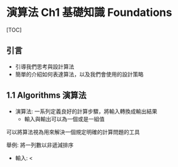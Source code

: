 # 演算法 Ch1  基礎知識 Foundations

[TOC]

## 引言
* 引導我們思考與設計算法
* 簡單的介紹如何表達算法，以及我們會使用的設計策略

## 1.1 Algorithms 演算法

* 演算法: 一系列定義良好的計算步驟，將輸入轉換成輸出結果
    * 輸入與輸出可以為一個或是一組值

可以將算法視為用來解決一個規定明確的計算問題的工具

舉例: 將一列數以非遞減排序
* 輸入: <
